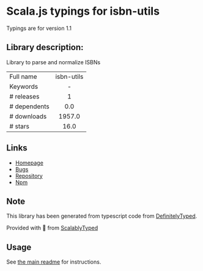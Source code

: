 
# Scala.js typings for isbn-utils

Typings are for version 1.1

## Library description:
Library to parse and normalize ISBNs

|                    |                 |
| ------------------ | :-------------: |
| Full name          | isbn-utils |
| Keywords           | - |
| # releases         | 1 |
| # dependents       | 0.0 |
| # downloads        | 1957.0 |
| # stars            | 16.0 |

## Links
- [Homepage](https://github.com/GitbookIO/isbn-utils#readme)
- [Bugs](https://github.com/GitbookIO/isbn-utils/issues)
- [Repository](https://github.com/GitbookIO/isbn-utils)
- [Npm](https://www.npmjs.com/package/isbn-utils)
    


## Note
This library has been generated from typescript code from [DefinitelyTyped](https://definitelytyped.org).

Provided with :purple_heart: from [ScalablyTyped](https://github.com/oyvindberg/ScalablyTyped)

## Usage
See [the main readme](../../readme.md) for instructions.


